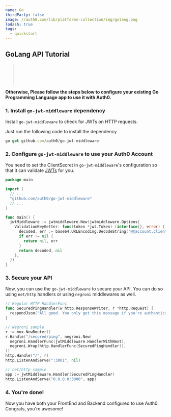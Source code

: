```yaml
---
name: Go
thirdParty: false
image: //auth0.com/lib/platforms-collection/img/golang.png
lodash: true
tags:
  - quickstart
---
```


## GoLang API Tutorial

<div class="package" style="text-align: center;">
  <blockquote>
    <a href="/auth0-golang/master/create-package?path=examples/go-api&type=server@@account.clientParam@@" class="btn btn-lg btn-success btn-package" style="text-transform: uppercase; color: white">
      <span style="display: block">Download a Seed project</span>
      <% if (account.userName) { %>
      <span class="smaller" style="display:block; font-size: 11px">with your Auth0 API Keys already set and configured</span>
      <% } %>
    </a>
  </blockquote>
</div>

**Otherwise, Please follow the steps below to configure your existing Go Programming Language app to use it with Auth0.**

### 1. Install `go-jwt-middleware` dependency

Install `go-jwt-middleware` to check for JWTs on HTTP requests.

Just run the following code to install the dependency

```js
go get github.com/auth0/go-jwt-middleware
```

### 2. Configure `go-jwt-middleware` to use your Auth0 Account

You need to set the ClientSecret in `go-jwt-middleware`'s configuration so that it can validate [JWTs](/jwt) for you.

```go
package main

import (
  // ...
  "github.com/auth0/go-jwt-middleware"
  // ...
)

func main() {
  jwtMiddleware := jwtmiddleware.New(jwtmiddleware.Options{
    ValidationKeyGetter: func(token *jwt.Token) (interface{}, error) {
      decoded, err := base64.URLEncoding.DecodeString("@@account.clientSecret@@")
      if err != nil {
        return nil, err
      }
      return decoded, nil
    },
  })
}
```

### 3. Secure your API

Now, you can use the `go-jwt-middleware` to secure your API. You can do so using `net/http` handlers or using `negroni` middlewares as well.

```go
// Regular HTTP HandlerFunc
func SecuredPingHandler(w http.ResponseWriter, r *http.Request) {
  respondJson("All good. You only get this message if you're authenticated", w)
}

// Negroni sample
r := mux.NewRouter()
r.Handle("/secured/ping", negroni.New(
  negroni.HandlerFunc(jwtMiddleware.HandlerWithNext),
  negroni.Wrap(http.HandlerFunc(SecuredPingHandler)),
))
http.Handle("/", r)
http.ListenAndServe(":3001", nil)

// net/http sample
app := jwtMiddleware.Handler(SecuredPingHandler)
http.ListenAndServe("0.0.0.0:3000", app)
```

### 4. You're done!

Now you have both your FrontEnd and Backend configured to use Auth0. Congrats, you're awesome!
